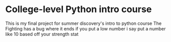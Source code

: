 # College-level Python intro course 
This is my final project for summer discovery's intro to python course 
The Fighting has a bug where it ends if you put a low number i say put a number like 10 based off your strength stat
